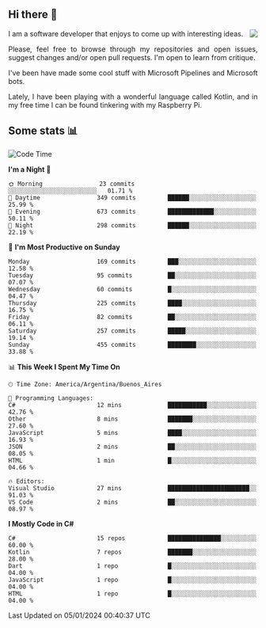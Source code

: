 ## Hi there :slightly_smiling_face:

<img src="https://github-readme-stats.vercel.app/api?username=victorgrycuk&show_icons=true&count_private=true&title_color=F7941E&icon_color=F7941E" align="right">

<p align="justify">
I am a software developer that enjoys to come up with interesting ideas.
<p/>

<p align= "justify">
Please, feel free to browse through my repositories and open issues, suggest changes and/or open pull requests. I'm open to learn from critique.
<p/>


<p align= "justify">
I've been have made some cool stuff with Microsoft Pipelines and Microsoft bots.
<p/>

<p align= "justify">
Lately, I have been playing with a wonderful language called Kotlin, and in my free time I can be found tinkering with my Raspberry Pi.
<p/>

## Some stats :bar_chart:
<!--START_SECTION:waka-->
![Code Time](http://img.shields.io/badge/Code%20Time-1%2C838%20hrs%2013%20mins-blue)

**I'm a Night 🦉** 

```text
🌞 Morning                23 commits          ░░░░░░░░░░░░░░░░░░░░░░░░░   01.71 % 
🌆 Daytime                349 commits         ██████░░░░░░░░░░░░░░░░░░░   25.99 % 
🌃 Evening                673 commits         █████████████░░░░░░░░░░░░   50.11 % 
🌙 Night                  298 commits         ██████░░░░░░░░░░░░░░░░░░░   22.19 % 
```
📅 **I'm Most Productive on Sunday** 

```text
Monday                   169 commits         ███░░░░░░░░░░░░░░░░░░░░░░   12.58 % 
Tuesday                  95 commits          ██░░░░░░░░░░░░░░░░░░░░░░░   07.07 % 
Wednesday                60 commits          █░░░░░░░░░░░░░░░░░░░░░░░░   04.47 % 
Thursday                 225 commits         ████░░░░░░░░░░░░░░░░░░░░░   16.75 % 
Friday                   82 commits          ██░░░░░░░░░░░░░░░░░░░░░░░   06.11 % 
Saturday                 257 commits         █████░░░░░░░░░░░░░░░░░░░░   19.14 % 
Sunday                   455 commits         ████████░░░░░░░░░░░░░░░░░   33.88 % 
```


📊 **This Week I Spent My Time On** 

```text
🕑︎ Time Zone: America/Argentina/Buenos_Aires

💬 Programming Languages: 
C#                       12 mins             ███████████░░░░░░░░░░░░░░   42.76 % 
Other                    8 mins              ███████░░░░░░░░░░░░░░░░░░   27.60 % 
JavaScript               5 mins              ████░░░░░░░░░░░░░░░░░░░░░   16.93 % 
JSON                     2 mins              ██░░░░░░░░░░░░░░░░░░░░░░░   08.05 % 
HTML                     1 min               █░░░░░░░░░░░░░░░░░░░░░░░░   04.66 % 

🔥 Editors: 
Visual Studio            27 mins             ███████████████████████░░   91.03 % 
VS Code                  2 mins              ██░░░░░░░░░░░░░░░░░░░░░░░   08.97 % 
```

**I Mostly Code in C#** 

```text
C#                       15 repos            ███████████████░░░░░░░░░░   60.00 % 
Kotlin                   7 repos             ███████░░░░░░░░░░░░░░░░░░   28.00 % 
Dart                     1 repo              █░░░░░░░░░░░░░░░░░░░░░░░░   04.00 % 
JavaScript               1 repo              █░░░░░░░░░░░░░░░░░░░░░░░░   04.00 % 
HTML                     1 repo              █░░░░░░░░░░░░░░░░░░░░░░░░   04.00 % 
```




 Last Updated on 05/01/2024 00:40:37 UTC
<!--END_SECTION:waka-->
